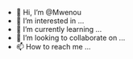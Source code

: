 - 👋 Hi, I’m @Mwenou
- 👀 I’m interested in ...
- 🌱 I’m currently learning ...
- 💞️ I’m looking to collaborate on ...
- 📫 How to reach me ...

<!---
Mwenou/Mwenou is a ✨ special ✨ repository because its `README.md` (this file) appears on your GitHub profile.
You can click the Preview link to take a look at your changes.
--->
